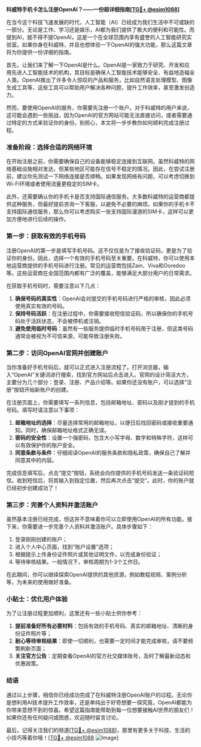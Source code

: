 **科威特手机卡怎么注册OpenAI？——一份超详细指南[[TG💪+ @esim1088](https://t.me/s/esim1088)]**

在当今这个科技飞速发展的时代，人工智能（AI）已经成为我们生活中不可或缺的一部分。无论是工作、学习还是娱乐，AI都为我们提供了极大的便利和可能性。而提到AI，就不得不提OpenAI，这是一个在全球范围内享有盛誉的人工智能研究实验室。如果你身在科威特，并且也想体验一下OpenAI的强大功能，那么这篇文章将为你提供一份详细的指南。

首先，让我们来了解一下OpenAI是什么。OpenAI是一家致力于研究、开发和应用先进人工智能技术的机构，其目标是确保人工智能技术能够安全、有益地造福全人类。OpenAI推出了许多令人惊叹的产品和服务，比如自然语言处理模型、图像生成工具等，这些工具可以帮助用户解决各种问题，提升工作效率，甚至激发创造力。

然而，要使用OpenAI的服务，你需要先注册一个账户。对于科威特的用户来说，这可能会遇到一些挑战，因为OpenAI的官方网站可能无法直接访问，或者需要通过特定的方式来验证你的身份。别担心，本文将一步步教你如何顺利完成注册过程。

### 准备阶段：选择合适的网络环境

在开始注册之前，你需要确保自己的设备能够稳定连接到互联网。虽然科威特的网络基础设施相对发达，但某些地区可能存在信号不稳定的情况。因此，在尝试注册前，建议你先测试一下网络连接是否顺畅。如果发现网络有问题，可以考虑切换到Wi-Fi环境或者使用流量更稳定的SIM卡。

此外，还需要确认你的手机卡是否支持国际通信服务。大多数科威特的运营商都提供这种服务，但最好提前咨询一下客服，以避免不必要的麻烦。如果你的手机卡不支持国际通信服务，那么你可以考虑购买一张支持国际漫游的SIM卡，这样可以更加方便地进行后续的操作。

### 第一步：获取有效的手机号码

注册OpenAI的第一步是填写手机号码。这不仅仅是为了接收验证码，更是为了验证你的身份。因此，选择一个有效的手机号码至关重要。在科威特，你可以使用本地运营商提供的手机号码进行注册。常见的运营商包括Zain、Viva和Ooredoo等。这些运营商在全国范围内都有广泛的覆盖，能够满足大部分用户的日常需求。

在获取手机号码时，需要注意以下几点：

1. **确保号码的真实性**：OpenAI会对提交的手机号码进行严格的审核，因此必须使用真实有效的号码。
2. **保持号码活跃**：在注册过程中，你需要接收短信验证码，所以确保你的手机号码处于活跃状态，不会被停机或注销。
3. **避免使用临时号码**：虽然有一些服务提供临时手机号码用于注册，但这类号码通常会被视为不可信来源，可能导致注册失败。

### 第二步：访问OpenAI官网并创建账户

当你准备好手机号码后，就可以正式进入注册流程了。打开浏览器，输入“OpenAI”关键词进行搜索，找到官方网站后点击进入。官网的设计简洁大方，主要分为几个部分：登录、注册、产品介绍等。如果你还没有账户，可以选择“注册”按钮开始新账户的创建。

在注册页面上，你需要填写一系列信息，包括邮箱地址、密码以及刚才提到的手机号码。填写时请注意以下事项：

1. **邮箱地址的选择**：尽量选择常用的邮箱地址，以便日后找回密码或接收重要通知。同时，确保邮箱地址格式正确无误。
2. **密码的安全性**：设置一个强密码，包含大小写字母、数字和特殊字符，这样可以有效保护你的账户安全。
3. **同意条款与条件**：仔细阅读OpenAI的服务条款和隐私政策，确保自己了解并同意其中的内容。

完成信息填写后，点击“提交”按钮，系统会向你提供的手机号码发送一条验证码短信。收到短信后，将其输入到指定位置，然后再次点击“提交”。此时，你的账户就已经初步创建成功了！

### 第三步：完善个人资料并激活账户

虽然基本注册已经完成，但这并不意味着你可以立即使用OpenAI的所有功能。接下来，你需要进一步完善个人资料并激活账户。具体步骤如下：

1. 登录刚刚创建的账户；
2. 进入个人中心页面，找到“账户设置”选项；
3. 根据提示上传身份证件照片或其他证明文件，以完成身份验证；
4. 等待审核结果。一般情况下，审核周期为1-3个工作日。

在此期间，你可以继续探索OpenAI提供的其他资源，例如教程视频、案例分析等，为未来的使用做好准备。

### 小贴士：优化用户体验

为了让注册过程更加顺利，这里还有一些小贴士供你参考：

1. **提前准备好所有必要材料**：包括有效的手机号码、真实的邮箱地址、清晰的身份证件照片等；
2. **耐心等待审核结果**：即使一切顺利，也需要一定时间才能完成审核，请不要频繁刷新页面；
3. **关注官方公告**：定期查看OpenAI的官方社交媒体账号，及时了解最新动态和优惠政策。

### 结语

通过以上步骤，相信你已经成功完成了在科威特注册OpenAI账户的过程。无论你是想利用AI技术提升工作效率，还是单纯出于好奇想要一探究竟，OpenAI都能为你带来意想不到的惊喜。希望这篇指南能帮助到每一位想要接触AI世界的朋友们！如果你还有任何疑问或困惑，欢迎随时留言讨论。

最后，记得关注我们的频道[[TG💪+ @esim1088](https://t.me/s/esim1088)]，那里有更多关于科技、生活的小技巧等着你哦！[[TG💪+ @esim1088](https://t.me/s/esim1088) ![Image](https://i.postimg.cc/4NQfJmqS/Snipaste-2025-05-13-00-14-12.png)]